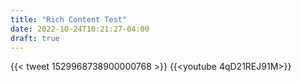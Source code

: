 ```yaml
---
title: "Rich Content Test"
date: 2022-10-24T10:21:27-04:00
draft: true
---
```


{{< tweet 1529968738900000768 >}}
{{<youtube 4qD21REJ91M>}}